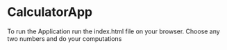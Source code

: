 # CalculatorApp
To run the Application run the index.html file on  your browser.
Choose any two numbers and do your computations
